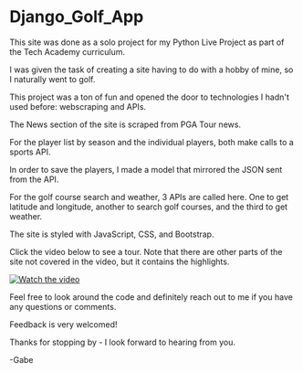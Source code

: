 # Django_Golf_App

This site was done as a solo project for my Python Live Project as part of the Tech Academy curriculum. 

I was given the task of creating a site having to do with a hobby of mine, so I naturally went to golf. 

This project was a ton of fun and opened the door to technologies I hadn't used before: webscraping and APIs. 

The News section of the site is scraped from PGA Tour news.

For the player list by season and the individual players, both make calls to a sports API. 

In order to save the players, I made a model that mirrored the JSON sent from the API. 

For the golf course search and weather, 3 APIs are called here. One to get latitude and longitude, another to search golf courses, and the third to get weather. 

The site is styled with JavaScript, CSS, and Bootstrap. 

Click the video below to see a tour. Note that there are other parts of the site not covered in the video, but it contains the highlights.



[![Watch the video](http://img.youtube.com/vi/P3HJZol05A8/hqdefault.jpg)](https://www.youtube.com/P3HJZol05A8) 



Feel free to look around the code and definitely reach out to me if you have any questions or comments.

Feedback is very welcomed!

Thanks for stopping by - I look forward to hearing from you.

-Gabe
